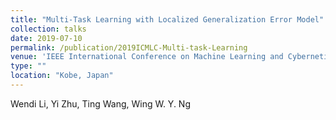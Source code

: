 ```yaml
---
title: "Multi-Task Learning with Localized Generalization Error Model"
collection: talks
date: 2019-07-10
permalink: /publication/2019ICMLC-Multi-task-Learning
venue: 'IEEE International Conference on Machine Learning and Cybernetics (ICMLC)'
type: ""
location: "Kobe, Japan"
---
```

Wendi Li, Yi Zhu, Ting Wang, Wing W. Y. Ng
